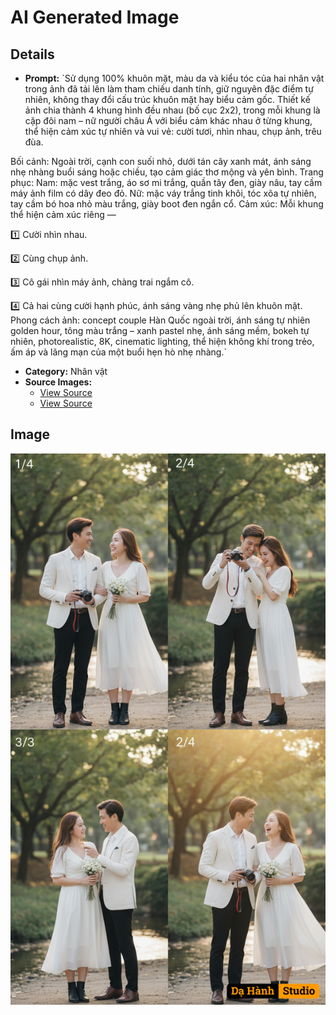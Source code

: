 # AI Generated Image

## Details
- **Prompt:** `Sử dụng 100% khuôn mặt, màu da và kiểu tóc của hai nhân vật trong ảnh đã tải lên làm tham chiếu danh tính, giữ nguyên đặc điểm tự nhiên, không thay đổi cấu trúc khuôn mặt hay biểu cảm gốc.
Thiết kế ảnh chia thành 4 khung hình đều nhau (bố cục 2x2), trong mỗi khung là cặp đôi nam – nữ người châu Á với biểu cảm khác nhau ở từng khung, thể hiện cảm xúc tự nhiên và vui vẻ: cười tươi, nhìn nhau, chụp ảnh, trêu đùa.

Bối cảnh: Ngoài trời, cạnh con suối nhỏ, dưới tán cây xanh mát, ánh sáng nhẹ nhàng buổi sáng hoặc chiều, tạo cảm giác thơ mộng và yên bình.
Trang phục:
Nam: mặc vest trắng, áo sơ mi trắng, quần tây đen, giày nâu, tay cầm máy ảnh film có dây đeo đỏ.
Nữ: mặc váy trắng tinh khôi, tóc xõa tự nhiên, tay cầm bó hoa nhỏ màu trắng, giày boot đen ngắn cổ.
Cảm xúc: Mỗi khung thể hiện cảm xúc riêng —

1️⃣ Cười nhìn nhau.

2️⃣ Cùng chụp ảnh.

3️⃣ Cô gái nhìn máy ảnh, chàng trai ngắm cô.

4️⃣ Cả hai cùng cười hạnh phúc, ánh sáng vàng nhẹ phủ lên khuôn mặt.
Phong cách ảnh: concept couple Hàn Quốc ngoài trời, ánh sáng tự nhiên golden hour, tông màu trắng – xanh pastel nhẹ, ánh sáng mềm, bokeh tự nhiên, photorealistic, 8K, cinematic lighting, thể hiện không khí trong trẻo, ấm áp và lãng mạn của một buổi hẹn hò nhẹ nhàng.`
- **Category:** Nhân vật
- **Source Images:**
  - [View Source](https://raw.githubusercontent.com/lenzcomvth/ImageLibrary/main/Male.png)
  - [View Source](https://raw.githubusercontent.com/lenzcomvth/ImageLibrary/main/Female.png)

## Image
![AI Generated Image](./image-2025-10-12T12-16-35-253Z-tferg.png)